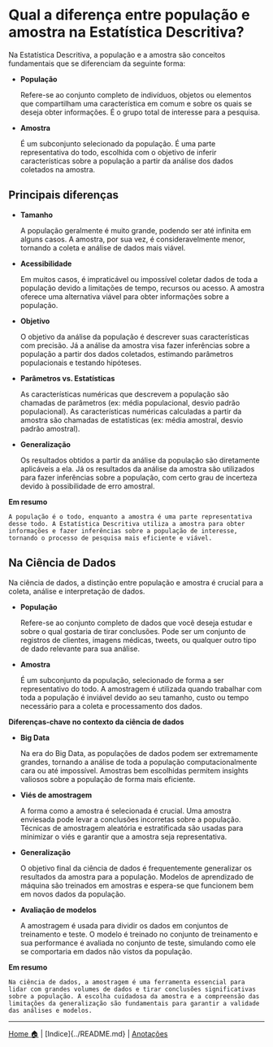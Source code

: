 # Qual a diferença entre população e amostra na Estatística Descritiva?

Na Estatística Descritiva, a população e a amostra são conceitos fundamentais que se diferenciam da seguinte forma:

* **População** 
    
    Refere-se ao conjunto completo de indivíduos, objetos ou elementos que compartilham uma característica em comum e sobre os quais se deseja obter informações. É o grupo total de interesse para a pesquisa.
* **Amostra** 
    
    É um subconjunto selecionado da população. É uma parte representativa do todo, escolhida com o objetivo de inferir características sobre a população a partir da análise dos dados coletados na amostra.

## Principais diferenças

* **Tamanho** 
    
    A população geralmente é muito grande, podendo ser até infinita em alguns casos. A amostra, por sua vez, é consideravelmente menor, tornando a coleta e análise de dados mais viável.

* **Acessibilidade** 
    
    Em muitos casos, é impraticável ou impossível coletar dados de toda a população devido a limitações de tempo, recursos ou acesso. A amostra oferece uma alternativa viável para obter informações sobre a população.

* **Objetivo** 
    
    O objetivo da análise da população é descrever suas características com precisão. Já a análise da amostra visa fazer inferências sobre a população a partir dos dados coletados, estimando parâmetros populacionais e testando hipóteses.

* **Parâmetros vs. Estatísticas** 
    
    As características numéricas que descrevem a população são chamadas de parâmetros (ex: média populacional, desvio padrão populacional). As características numéricas calculadas a partir da amostra são chamadas de estatísticas (ex: média amostral, desvio padrão amostral).

* **Generalização** 
    
    Os resultados obtidos a partir da análise da população são diretamente aplicáveis a ela. Já os resultados da análise da amostra são utilizados para fazer inferências sobre a população, com certo grau de incerteza devido à possibilidade de erro amostral.

**Em resumo** 
    
    A população é o todo, enquanto a amostra é uma parte representativa desse todo. A Estatística Descritiva utiliza a amostra para obter informações e fazer inferências sobre a população de interesse, tornando o processo de pesquisa mais eficiente e viável. 

## Na Ciência de Dados

Na ciência de dados, a distinção entre população e amostra é crucial para a coleta, análise e interpretação de dados. 

* **População** 
    
    Refere-se ao conjunto completo de dados que você deseja estudar e sobre o qual gostaria de tirar conclusões. Pode ser um conjunto de registros de clientes, imagens médicas, tweets, ou qualquer outro tipo de dado relevante para sua análise. 

* **Amostra** 
    
    É um subconjunto da população, selecionado de forma a ser representativo do todo. A amostragem é utilizada quando trabalhar com toda a população é inviável devido ao seu tamanho, custo ou tempo necessário para a coleta e processamento dos dados.

**Diferenças-chave no contexto da ciência de dados**



* **Big Data** 
    
    Na era do Big Data, as populações de dados podem ser extremamente grandes, tornando a análise de toda a população computacionalmente cara ou até impossível. Amostras bem escolhidas permitem insights valiosos sobre a população de forma mais eficiente.

* **Viés de amostragem** 
    
    A forma como a amostra é selecionada é crucial. Uma amostra enviesada pode levar a conclusões incorretas sobre a população. Técnicas de amostragem aleatória e estratificada são usadas para minimizar o viés e garantir que a amostra seja representativa.

* **Generalização** 
    
    O objetivo final da ciência de dados é frequentemente generalizar os resultados da amostra para a população. Modelos de aprendizado de máquina são treinados em amostras e espera-se que funcionem bem em novos dados da população.

* **Avaliação de modelos** 
    
    A amostragem é usada para dividir os dados em conjuntos de treinamento e teste. O modelo é treinado no conjunto de treinamento e sua performance é avaliada no conjunto de teste, simulando como ele se comportaria em dados não vistos da população.

**Em resumo** 
    
    Na ciência de dados, a amostragem é uma ferramenta essencial para lidar com grandes volumes de dados e tirar conclusões significativas sobre a população. A escolha cuidadosa da amostra e a compreensão das limitações da generalização são fundamentais para garantir a validade das análises e modelos. 

-----

[Home 🏠](../../README.md) | [Indice]{../README.md} | [Anotações](../anotacoes.md) 